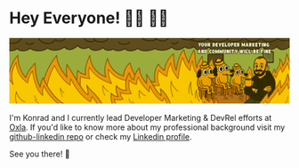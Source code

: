 # Hey Everyone! 🤜🏼 🤛🏻

![](https://github.com/konradsopala/konradsopala/blob/master/ThisIsFine.png)

I'm Konrad and I currently lead Developer Marketing & DevRel efforts at [Oxla](https://www.oxla.com/). If you'd like to know more about my professional background visit my [github-linkedin repo](https://github.com/konradsopala/github-linkedin) or check my [Linkedin profile](https://www.linkedin.com/in/konradsopala/).

See you there! 👋
